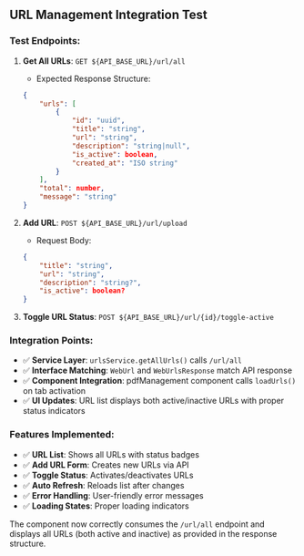 ## URL Management Integration Test

### Test Endpoints:

1. **Get All URLs**: `GET ${API_BASE_URL}/url/all`
   - Expected Response Structure:
   ```json
   {
       "urls": [
           {
               "id": "uuid",
               "title": "string", 
               "url": "string",
               "description": "string|null",
               "is_active": boolean,
               "created_at": "ISO string"
           }
       ],
       "total": number,
       "message": "string"
   }
   ```

2. **Add URL**: `POST ${API_BASE_URL}/url/upload`
   - Request Body:
   ```json
   {
       "title": "string",
       "url": "string", 
       "description": "string?",
       "is_active": boolean?
   }
   ```

3. **Toggle URL Status**: `POST ${API_BASE_URL}/url/{id}/toggle-active`

### Integration Points:

- ✅ **Service Layer**: `urlsService.getAllUrls()` calls `/url/all`
- ✅ **Interface Matching**: `WebUrl` and `WebUrlsResponse` match API response
- ✅ **Component Integration**: pdfManagement component calls `loadUrls()` on tab activation
- ✅ **UI Updates**: URL list displays both active/inactive URLs with proper status indicators

### Features Implemented:

- ✅ **URL List**: Shows all URLs with status badges
- ✅ **Add URL Form**: Creates new URLs via API
- ✅ **Toggle Status**: Activates/deactivates URLs 
- ✅ **Auto Refresh**: Reloads list after changes
- ✅ **Error Handling**: User-friendly error messages
- ✅ **Loading States**: Proper loading indicators

The component now correctly consumes the `/url/all` endpoint and displays all URLs (both active and inactive) as provided in the response structure.